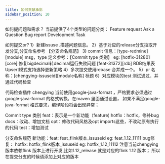 ```yaml
---
title: 如何贡献承影
sidebar_position: 10
---
```


如何提问题和需求？
当前提供了4个类型的问题分类：
Feature request
Ask a Question
Bug report
Development Task

如何提交pr?
1）新建issuse .描述问题信息。
2）基于对应的release分支拉取开发分支,分支命名参考 【分支命名规范】
3) commit 信息：[type-redmine] [module] msg，type 定义参考：【Commit type 类别】
eg:
[hotfix-31280][core] 修复bigdecimal转decimal运行失败问题
[feat-31372][rdb] RDB结果表Upsert模式支持选择更新策略
4）多次提交使用rebase 合并成一个。
5）pr 名称：[chengying-issuseid][module名称] 标题
6）对应模块的test 测试通过，并通过代码检查

代码检查插件
chengying  当前使用google-java-format ，严格要求必须通过google-java-format 的格式转换，在maven 里面通过设置，
如果不满足google-java-format 格式要求，编译阶段将会出现异常；

Commit type 类别
feat：表示是一个新功能（feature)
hotfix：hotfix，修补bug
docs：改动、增加文档
opt：修改代码风格及opt imports这些，不改动原有执行的代码
test：增加测试

分支命名规范
新功能：feat: feat_flink版本_issuseid
eg: feat_1.12_11111
bug修复： hotfix: hotfix_flink版本_issuseid
eg: hotfix_1.12_11112
注意当前chengying版本依赖flink 版本上进行开发,比如1.12_release 就是对应的flink 1.12 版本；
所以在提交分支的时候请添加上对应的版本
